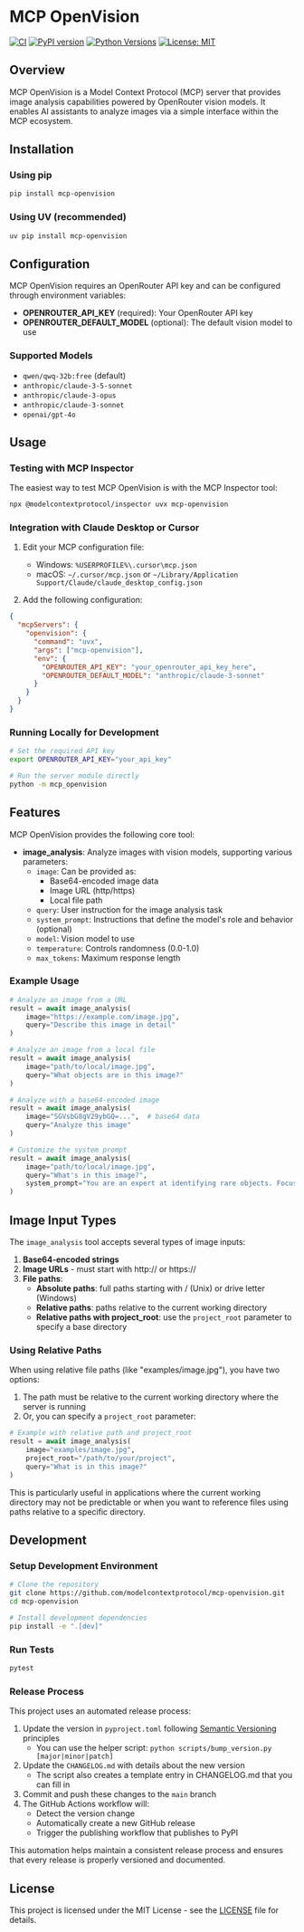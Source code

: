 # MCP OpenVision

[![CI](https://github.com/Nazruden/mcp-openvision/actions/workflows/ci.yml/badge.svg)](https://github.com/Nazruden/mcp-openvision/actions/workflows/ci.yml)
[![PyPI version](https://img.shields.io/pypi/v/mcp-openvision.svg)](https://pypi.org/project/mcp-openvision/)
[![Python Versions](https://img.shields.io/pypi/pyversions/mcp-openvision.svg)](https://pypi.org/project/mcp-openvision/)
[![License: MIT](https://img.shields.io/badge/License-MIT-yellow.svg)](https://opensource.org/licenses/MIT)

## Overview

MCP OpenVision is a Model Context Protocol (MCP) server that provides image analysis capabilities powered by OpenRouter vision models. It enables AI assistants to analyze images via a simple interface within the MCP ecosystem.

## Installation

### Using pip

```bash
pip install mcp-openvision
```

### Using UV (recommended)

```bash
uv pip install mcp-openvision
```

## Configuration

MCP OpenVision requires an OpenRouter API key and can be configured through environment variables:

- **OPENROUTER_API_KEY** (required): Your OpenRouter API key
- **OPENROUTER_DEFAULT_MODEL** (optional): The default vision model to use

### Supported Models

- `qwen/qwq-32b:free` (default)
- `anthropic/claude-3-5-sonnet`
- `anthropic/claude-3-opus`
- `anthropic/claude-3-sonnet`
- `openai/gpt-4o`

## Usage

### Testing with MCP Inspector

The easiest way to test MCP OpenVision is with the MCP Inspector tool:

```bash
npx @modelcontextprotocol/inspector uvx mcp-openvision
```

### Integration with Claude Desktop or Cursor

1. Edit your MCP configuration file:

   - Windows: `%USERPROFILE%\.cursor\mcp.json`
   - macOS: `~/.cursor/mcp.json` or `~/Library/Application Support/Claude/claude_desktop_config.json`

2. Add the following configuration:

```json
{
  "mcpServers": {
    "openvision": {
      "command": "uvx",
      "args": ["mcp-openvision"],
      "env": {
        "OPENROUTER_API_KEY": "your_openrouter_api_key_here",
        "OPENROUTER_DEFAULT_MODEL": "anthropic/claude-3-sonnet"
      }
    }
  }
}
```

### Running Locally for Development

```bash
# Set the required API key
export OPENROUTER_API_KEY="your_api_key"

# Run the server module directly
python -m mcp_openvision
```

## Features

MCP OpenVision provides the following core tool:

- **image_analysis**: Analyze images with vision models, supporting various parameters:
  - `image`: Can be provided as:
    - Base64-encoded image data
    - Image URL (http/https)
    - Local file path
  - `query`: User instruction for the image analysis task
  - `system_prompt`: Instructions that define the model's role and behavior (optional)
  - `model`: Vision model to use
  - `temperature`: Controls randomness (0.0-1.0)
  - `max_tokens`: Maximum response length

### Example Usage

```python
# Analyze an image from a URL
result = await image_analysis(
    image="https://example.com/image.jpg",
    query="Describe this image in detail"
)

# Analyze an image from a local file
result = await image_analysis(
    image="path/to/local/image.jpg",
    query="What objects are in this image?"
)

# Analyze with a base64-encoded image
result = await image_analysis(
    image="SGVsbG8gV29ybGQ=...",  # base64 data
    query="Analyze this image"
)

# Customize the system prompt
result = await image_analysis(
    image="path/to/local/image.jpg",
    query="What's in this image?",
    system_prompt="You are an expert at identifying rare objects. Focus on unusual items and explain their significance."
)
```

## Image Input Types

The `image_analysis` tool accepts several types of image inputs:

1. **Base64-encoded strings**
2. **Image URLs** - must start with http:// or https://
3. **File paths**:
   - **Absolute paths**: full paths starting with / (Unix) or drive letter (Windows)
   - **Relative paths**: paths relative to the current working directory
   - **Relative paths with project_root**: use the `project_root` parameter to specify a base directory

### Using Relative Paths

When using relative file paths (like "examples/image.jpg"), you have two options:

1. The path must be relative to the current working directory where the server is running
2. Or, you can specify a `project_root` parameter:

```python
# Example with relative path and project_root
result = await image_analysis(
    image="examples/image.jpg",
    project_root="/path/to/your/project",
    query="What is in this image?"
)
```

This is particularly useful in applications where the current working directory may not be predictable or when you want to reference files using paths relative to a specific directory.

## Development

### Setup Development Environment

```bash
# Clone the repository
git clone https://github.com/modelcontextprotocol/mcp-openvision.git
cd mcp-openvision

# Install development dependencies
pip install -e ".[dev]"
```

### Run Tests

```bash
pytest
```

### Release Process

This project uses an automated release process:

1. Update the version in `pyproject.toml` following [Semantic Versioning](https://semver.org/) principles
   - You can use the helper script: `python scripts/bump_version.py [major|minor|patch]`
2. Update the `CHANGELOG.md` with details about the new version
   - The script also creates a template entry in CHANGELOG.md that you can fill in
3. Commit and push these changes to the `main` branch
4. The GitHub Actions workflow will:
   - Detect the version change
   - Automatically create a new GitHub release
   - Trigger the publishing workflow that publishes to PyPI

This automation helps maintain a consistent release process and ensures that every release is properly versioned and documented.

## License

This project is licensed under the MIT License - see the [LICENSE](LICENSE) file for details.
